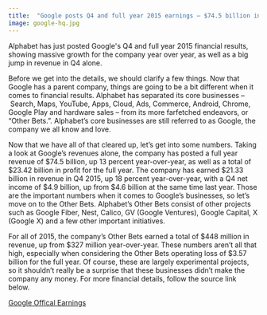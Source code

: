 ```yaml
---
title:  "Google posts Q4 and full year 2015 earnings – $74.5 billion in revenue for the year"
image: google-hq.jpg
---
```

Alphabet has just posted Google's Q4 and full year 2015 financial results, showing massive growth for the company year over year, as well as a big jump in revenue in Q4 alone.

Before we get into the details, we should clarify a few things. Now that Google has a parent company, things are going to be a bit different when it comes to financial results. Alphabet has separated its core businesses –&nbsp;Search, Maps, YouTube, Apps, Cloud, Ads, Commerce, Android, Chrome, Google Play and hardware sales – from its more farfetched endeavors, or “Other Bets.”. Alphabet’s core businesses are still referred to as Google, the company we all know and love.

Now that we have all of that cleared up, let’s get into some numbers. Taking a look at Google’s revenues alone,&nbsp;the company has posted a full year revenue of $74.5 billion, up 13 percent year-over-year, as well as a total of $23.42 billion in profit for the full year. The company&nbsp;has earned $21.33 billion in revenue in Q4 2015, up 18 percent year-over-year, with a Q4 net income of $4.9 billion, up from $4.6 billion at the same time last year. Those are the important numbers when it comes to Google’s businesses, so let’s move on to the Other Bets.
Alphabet’s Other Bets consist of other projects such as Google Fiber, Nest, Calico, GV (Google Ventures), Google Capital, X (Google X) and a few other important initiatives. 

For all of 2015, the company’s Other Bets earned a total of $448 million in revenue, up from $327 million year-over-year. These numbers aren’t all that high, especially when considering the Other Bets operating loss of $3.57 billion&nbsp;for the full year. Of course, these are largely experimental projects, so it shouldn’t really be a surprise that these businesses didn’t make the company any money.
For more financial details, follow the source link below.

[Google Offical Earnings](https://abc.xyz/investor/)